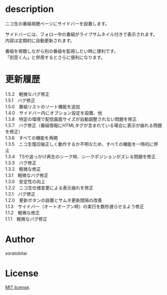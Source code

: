 # description
ニコ生の番組視聴ページにサイドバーを設置します。  
  
サイドバーには、フォロー中の番組がライブサムネイル付きで表示されます。  
内容は定期的に自動更新されます。  
  
番組を視聴しながら別の番組を監視したい時に便利です。  
「別窓くん」と併用するとさらに便利になります。  
  
# 更新履歴
1.5.2　軽微なバグ修正  
1.5.1　バグ修正  
1.5.0　番組リストのソート機能を追加  
1.4.0　サイドバー内にオプション設定を設置、他  
1.3.8　特定の環境で配信画面サイズが自動調整されない問題を修正  
1.3.7　バグ修正（番組情報にHTMLタグが含まれている場合に表示が崩れる問題を修正）  
1.3.6　すべての機能を再開  
1.3.5　ニコ生復旧後正しく動作するか不明なため、すべての機能を一時的に停止  
1.3.4　TSや追っかけ再生のシーク時、シークポジションがズレる問題を修正  
1.3.3　バグ修正  
1.3.2　軽微な修正  
1.3.1　軽微なバグ修正  
1.3.0　安定性の向上  
1.2.2　ニコ生仕様変更による表示崩れを修正  
1.2.1　バグ修正  
1.2.0　更新ボタンの設置とサムネ更新間隔の改善  
1.1.3　サイドバー（オートオープン時）の実行を数秒遅らせるよう修正  
1.1.2　軽微な修正  
1.1.1　軽微なバグ修正  

# Author
soratobitai

# License
[MIT license](https://en.wikipedia.org/wiki/MIT_License).